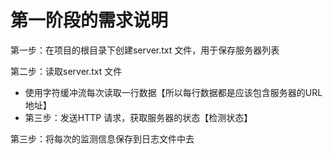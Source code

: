 # 第一阶段的需求说明
第一步：在项目的根目录下创建server.txt 文件，用于保存服务器列表

第二步：读取server.txt 文件

- 使用字符缓冲流每次读取一行数据【所以每行数据都是应该包含服务器的URL地址】
- 第三步：发送HTTP 请求，获取服务器的状态【检测状态】

第三步：将每次的监测信息保存到日志文件中去
